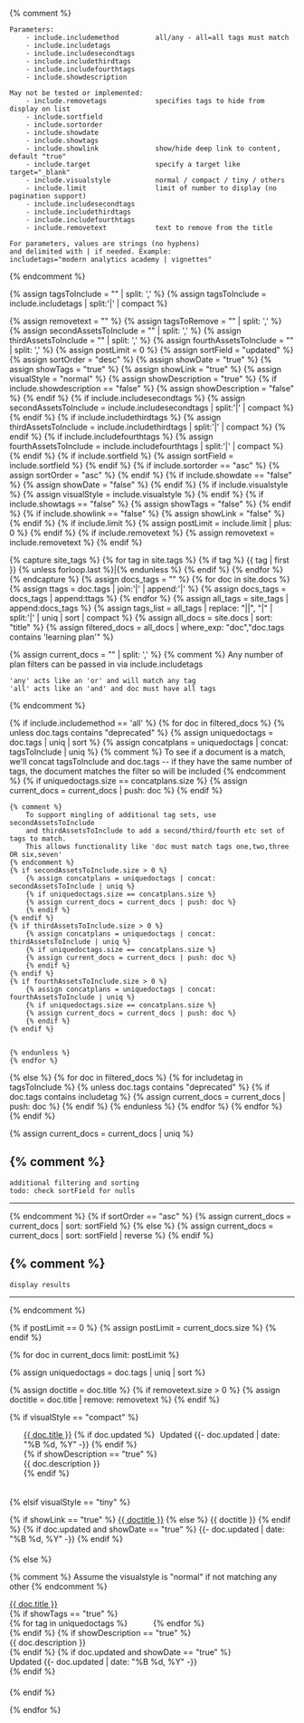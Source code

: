 {% comment %}
    
    Parameters:
        - include.includemethod         all/any - all=all tags must match
        - include.includetags
        - include.includesecondtags
        - include.includethirdtags
        - include.includefourthtags
        - include.showdescription

    May not be tested or implemented:
        - include.removetags            specifies tags to hide from display on list
        - include.sortfield
        - include.sortorder
        - include.showdate
        - include.showtags
        - include.showlink              show/hide deep link to content, default "true"
        - include.target                specify a target like target="_blank"
        - include.visualstyle           normal / compact / tiny / others
        - include.limit                 limit of number to display (no pagination support)
        - include.includesecondtags
        - include.includethirdtags
        - include.includefourthtags
        - include.removetext            text to remove from the title

    For parameters, values are strings (no hyphens) 
    and delimited with | if needed. Example:
    includetags="modern analytics academy | vignettes"

{% endcomment %}

{% assign tagsToInclude = "" | split: ',' %}
{% assign tagsToInclude = include.includetags | split:'|' | compact %}

{% assign removetext = "" %}
{% assign tagsToRemove = "" | split: ',' %}
{% assign secondAssetsToInclude = "" | split: ',' %}
{% assign thirdAssetsToInclude = "" | split: ',' %}
{% assign fourthAssetsToInclude = "" | split: ',' %}
{% assign postLimit = 0 %}
{% assign sortField = "updated" %}
{% assign sortOrder = "desc" %}
{% assign showDate = "true" %}
{% assign showTags = "true" %}
{% assign showLink = "true" %}
{% assign visualStyle = "normal" %}
{% assign showDescription = "true" %}
{% if include.showdescription == "false" %}
    {% assign showDescription = "false" %}
{% endif %}
{% if include.includesecondtags %}
    {% assign secondAssetsToInclude = include.includesecondtags | split:'|' | compact %}
{% endif %}
{% if include.includethirdtags %}
    {% assign thirdAssetsToInclude = include.includethirdtags | split:'|' | compact %}
{% endif %}
{% if include.includefourthtags %}
    {% assign fourthAssetsToInclude = include.includefourthtags | split:'|' | compact %}
{% endif %}
{% if include.sortfield %}
    {% assign sortField = include.sortfield %}
{% endif %}
{% if include.sortorder == "asc" %}
    {% assign sortOrder = "asc" %}
{% endif %}
{% if include.showdate == "false" %}
    {% assign showDate = "false" %}
{% endif %}
{% if include.visualstyle %}
    {% assign visualStyle = include.visualstyle %}
{% endif %}
{% if include.showtags == "false" %}
    {% assign showTags = "false" %}
{% endif %}
{% if include.showlink == "false" %}
    {% assign showLink = "false" %}
{% endif %}
{% if include.limit %}
    {% assign postLimit = include.limit | plus: 0 %}
{% endif %}
{% if include.removetext %}
    {% assign removetext = include.removetext %}
{% endif %}

{% capture site_tags %}
{% for tag in site.tags %}
    {% if tag %}
        {{ tag | first }}
        {% unless forloop.last %}|{% endunless %}
    {% endif %}
{% endfor %}
{% endcapture %}
{% assign docs_tags = "" %}
{% for doc in site.docs %}
    {% assign ttags = doc.tags | join:'|' | append:'|' %}
    {% assign docs_tags = docs_tags | append:ttags %}
{% endfor %}
{% assign all_tags = site_tags | append:docs_tags %}
{% assign tags_list = all_tags | replace: "||", "|" | split:'|' | uniq | sort | compact %}
{% assign all_docs = site.docs | sort: "title" %}
{% assign filtered_docs = all_docs | where_exp: "doc","doc.tags contains 'learning plan'" %}

{% assign current_docs = "" | split: ',' %}
{% comment %}
    Any number of plan filters can be passed in via include.includetags

    'any' acts like an 'or' and will match any tag
    'all' acts like an 'and' and doc must have all tags
{% endcomment %}

{% if include.includemethod == 'all' %}
    {% for doc in filtered_docs %}
    {% unless doc.tags contains "deprecated" %}
    {% assign uniquedoctags = doc.tags | uniq | sort %}
    {% assign concatplans = uniquedoctags | concat: tagsToInclude | uniq %}
    {% comment %}
        To see if a document is a match, we'll concat tagsToInclude and doc.tags --
        if they have the same number of tags, the document matches the filter so will be included
    {% endcomment %}
    {% if uniquedoctags.size == concatplans.size %}
    {% assign current_docs = current_docs | push: doc %}
    {% endif %}

    {% comment %}
        To support mingling of additional tag sets, use secondAssetsToInclude
        and thirdAssetsToInclude to add a second/third/fourth etc set of tags to match. 
        This allows functionality like 'doc must match tags one,two,three OR six,seven'
    {% endcomment %}
    {% if secondAssetsToInclude.size > 0 %}
        {% assign concatplans = uniquedoctags | concat: secondAssetsToInclude | uniq %}
        {% if uniquedoctags.size == concatplans.size %}
        {% assign current_docs = current_docs | push: doc %}
        {% endif %}
    {% endif %}
    {% if thirdAssetsToInclude.size > 0 %}
        {% assign concatplans = uniquedoctags | concat: thirdAssetsToInclude | uniq %}
        {% if uniquedoctags.size == concatplans.size %}
        {% assign current_docs = current_docs | push: doc %}
        {% endif %}
    {% endif %}
    {% if fourthAssetsToInclude.size > 0 %}
        {% assign concatplans = uniquedoctags | concat: fourthAssetsToInclude | uniq %}
        {% if uniquedoctags.size == concatplans.size %}
        {% assign current_docs = current_docs | push: doc %}
        {% endif %}
    {% endif %}


    {% endunless %}
    {% endfor %}
{% else %}
    {% for doc in filtered_docs %}
    {% for includetag in tagsToInclude %}
    {% unless doc.tags contains "deprecated" %}
    {% if doc.tags contains includetag %}
    {% assign current_docs = current_docs | push: doc %}
    {% endif %}
    {% endunless %}
    {% endfor %}
    {% endfor %}
{% endif %}

{% assign current_docs = current_docs | uniq %}

{% comment %}
----------------------------------------------------
    additional filtering and sorting
    todo: check sortField for nulls
----------------------------------------------------
{% endcomment %}
{% if sortOrder == "asc" %}
    {% assign current_docs = current_docs | sort: sortField %}
{% else %}
    {% assign current_docs = current_docs | sort: sortField | reverse %}
{% endif %}

{% comment %}
----------------------------------------------------
    display results
----------------------------------------------------
{% endcomment %}

{% if postLimit == 0 %}
    {% assign postLimit = current_docs.size %}
{% endif %}

{% for doc in current_docs limit: postLimit %}

{% assign uniquedoctags = doc.tags | uniq | sort %}

{% assign doctitle = doc.title %} 
{% if removetext.size > 0 %}
    {% assign doctitle = doc.title | remove: removetext %}
{% endif %}

{% if visualStyle == "compact" %}
<div class="tag-entry" style="padding-left:25px;">
    <div><a href="{{- site.baseurl -}}{{- doc.url -}}">{{ doc.title }}</a>
    {% if doc.updated %}
    <span class="docupdated" style="padding-left: 5px;">Updated <time datetime="{{- doc.updated | date_to_xmlschema -}}"> {{- doc.updated | date: "%B %d, %Y" -}}</time></span>
    {% endif %}
    </div>
    {% if showDescription == "true" %}
    <div>{{ doc.description }}</div>
    {% endif %}
</div>
<div style="padding-bottom: 20px;"></div>

{% elsif visualStyle == "tiny" %}

<div class="tag-entry" style="scroll-margin-top: 5rem;" id="{{ doc.title }}">
    <div>
        {% if showLink == "true" %}
            <a class="nav-entry" href="{{- site.baseurl -}}{{- doc.url -}}">{{ doctitle }}</a> 
        {% else %}
            <span class="nav-entry">{{ doctitle }}</span> 
        {% endif %}
        {% if doc.updated and showDate == "true" %}
            <span class="docupdated"><time datetime="{{- doc.updated | date_to_xmlschema -}}"> {{- doc.updated | date: "%B %d, %Y" -}}</time></span>
        {% endif %}
    </div>
</div>
<div style="clear:both; padding-top: 5px; padding-bottom: 0px;">
</div>

{% else %}

{% comment %}
    Assume the visualstyle is "normal" if not matching any other
{% endcomment %}
<div class="tag-entry">
    <div><a href="{{- site.baseurl -}}{{- doc.url -}}">{{ doc.title }}</a></div>
    {% if showTags == "true" %}
    <div>{% for tag in uniquedoctags %}<span style="font-size:12px" class="badge badge-{{ site.tag_color }}"><a style="cursor:pointer; color:white" href="{% if site.tag_search_endpoint %}{{ site.tag_search_endpoint }}{{ tag }}{% else %}{{ site.url }}{{ site.baseurl }}/tags#{{ tag }} {% endif %}">{{ tag }}</a></span>{% endfor %}</div>
    {% endif %}
    {% if showDescription == "true" %}
    <div>{{ doc.description }}</div>
    {% endif %}
    {% if doc.updated and showDate == "true" %}
    <div class="docupdated">Updated <time datetime="{{- doc.updated | date_to_xmlschema -}}"> {{- doc.updated | date: "%B %d, %Y" -}}</time></div>
    {% endif %}
</div>
<div style="padding-bottom: 20px;"></div>
{% endif %}


{% endfor %}